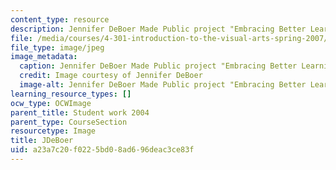 ```yaml
---
content_type: resource
description: Jennifer DeBoer Made Public project "Embracing Better Learning"
file: /media/courses/4-301-introduction-to-the-visual-arts-spring-2007/a23a7c20f0225bd08ad696deac3ce83f_1deboer.jpg
file_type: image/jpeg
image_metadata:
  caption: Jennifer DeBoer Made Public project "Embracing Better Learning"
  credit: Image courtesy of Jennifer DeBoer
  image-alt: Jennifer DeBoer Made Public project "Embracing Better Learning"
learning_resource_types: []
ocw_type: OCWImage
parent_title: Student work 2004
parent_type: CourseSection
resourcetype: Image
title: JDeBoer
uid: a23a7c20-f022-5bd0-8ad6-96deac3ce83f
---
```

